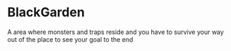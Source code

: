 # BlackGarden
A area where monsters and traps reside and you have to survive your way out of the place to see your goal to the end
